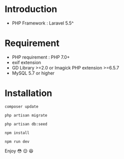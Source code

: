 # Introduction

- PHP Framework : Laravel 5.5^ 

# Requirement

- PHP requirement :  PHP 7.0+
- exif extension
- GD Library >=2.0 or Imagick PHP extension >=6.5.7
- MySQL 5.7 or higher

# Installation
```
composer update
```
```
php artisan migrate
```
```
php artisan db:seed
```
```
npm install
```
```
npm run dev
```

Enjoy :flushed: :relieved: :satisfied:
